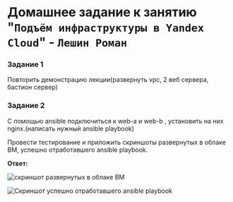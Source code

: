 # Домашнее задание к занятию "`Подъём инфраструктуры в Yandex Cloud`" - `Лешин Роман`

### Задание 1 

Повторить демонстрацию лекции(развернуть vpc, 2 веб сервера, бастион сервер)

### Задание 2 

С помощью ansible подключиться к web-a и web-b , установить на них nginx.(написать нужный ansible playbook)


Провести тестирование и приложить скриншоты развернутых в облаке ВМ, успешно отработавшего ansible playbook. 

**Ответ:**

![скриншот развернутых в облаке ВМ](./img/img-1.png)

![Скриншот успешно отработавшего ansible playbook](./img/img-2-2.png)

